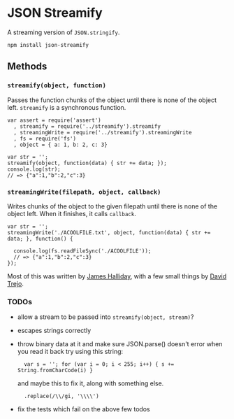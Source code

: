 # JSON Streamify

A streaming version of `JSON.stringify`.

    npm install json-streamify

## Methods

### `streamify(object, function)`

Passes the function chunks of the object until there is none of the object left.
`streamify` is a synchronous function.

    var assert = require('assert')
      , streamify = require('../streamify').streamify
      , streamingWrite = require('../streamify').streamingWrite
      , fs = require('fs')
      , object = { a: 1, b: 2, c: 3}

    var str = '';
    streamify(object, function(data) { str += data; });
    console.log(str);
    // => {"a":1,"b":2,"c":3}

### `streamingWrite(filepath, object, callback)`

Writes chunks of the object to the given filepath until there is none of the object left.
When it finishes, it calls `callback`.

    var str = '';
    streamingWrite('./ACOOLFILE.txt', object, function(data) { str += data; }, function() {

      console.log(fs.readFileSync('./ACOOLFILE'));
      // => {"a":1,"b":2,"c":3}
    });

Most of this was written by [James Halliday](http://substack.net), with a few small things by [David Trejo](http://dtrejo.com/).

### TODOs

- allow a stream to be passed into `streamify(object, stream)`?
- escapes strings correctly
- throw binary data at it and make sure JSON.parse() doesn't error when you read it back
  try using this string:

        var s = ''; for (var i = 0; i < 255; i++) { s += String.fromCharCode(i) }

  and maybe this to fix it, along with something else.

        .replace(/\\/gi, '\\\\')
- fix the tests which fail on the above few todos
